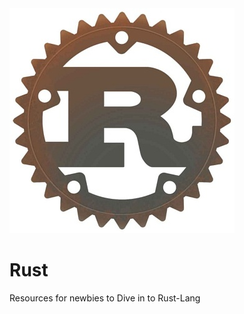 <img src="https://raw.githubusercontent.com/vyaspranjal33/images/master/rust.jpg"> 

# Rust
Resources for newbies to Dive in to Rust-Lang
